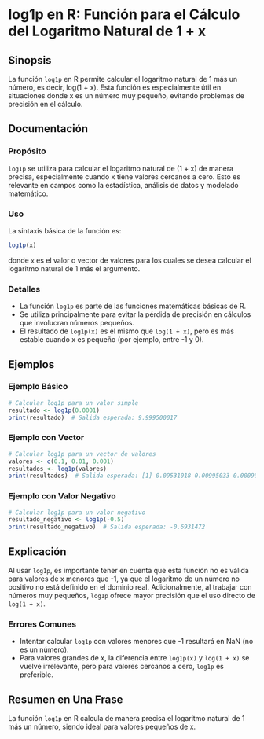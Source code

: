 <!--
Meta Description: # log1p en R: Función para el Cálculo del Logaritmo Natural de 1 + x ## Sinopsis La función `log1p` en R permite calcular el logaritmo natural de 1 má...
Meta Keywords: log1p, para, valores, función, calcular
-->

# log1p en R: Función para el Cálculo del Logaritmo Natural de 1 + x

## Sinopsis
La función `log1p` en R permite calcular el logaritmo natural de 1 más un número, es decir, log(1 + x). Esta función es especialmente útil en situaciones donde x es un número muy pequeño, evitando problemas de precisión en el cálculo.

## Documentación
### Propósito
`log1p` se utiliza para calcular el logaritmo natural de (1 + x) de manera precisa, especialmente cuando x tiene valores cercanos a cero. Esto es relevante en campos como la estadística, análisis de datos y modelado matemático.

### Uso
La sintaxis básica de la función es:
```R
log1p(x)
```
donde `x` es el valor o vector de valores para los cuales se desea calcular el logaritmo natural de 1 más el argumento.

### Detalles
- La función `log1p` es parte de las funciones matemáticas básicas de R.
- Se utiliza principalmente para evitar la pérdida de precisión en cálculos que involucran números pequeños.
- El resultado de `log1p(x)` es el mismo que `log(1 + x)`, pero es más estable cuando x es pequeño (por ejemplo, entre -1 y 0).

## Ejemplos
### Ejemplo Básico
```R
# Calcular log1p para un valor simple
resultado <- log1p(0.0001)
print(resultado)  # Salida esperada: 9.999500017
```

### Ejemplo con Vector
```R
# Calcular log1p para un vector de valores
valores <- c(0.1, 0.01, 0.001)
resultados <- log1p(valores)
print(resultados)  # Salida esperada: [1] 0.09531018 0.00995033 0.00099950
```

### Ejemplo con Valor Negativo
```R
# Calcular log1p para un valor negativo
resultado_negativo <- log1p(-0.5)
print(resultado_negativo)  # Salida esperada: -0.6931472
```

## Explicación
Al usar `log1p`, es importante tener en cuenta que esta función no es válida para valores de x menores que -1, ya que el logaritmo de un número no positivo no está definido en el dominio real. Adicionalmente, al trabajar con números muy pequeños, `log1p` ofrece mayor precisión que el uso directo de `log(1 + x)`.

### Errores Comunes
- Intentar calcular `log1p` con valores menores que -1 resultará en NaN (no es un número).
- Para valores grandes de x, la diferencia entre `log1p(x)` y `log(1 + x)` se vuelve irrelevante, pero para valores cercanos a cero, `log1p` es preferible.

## Resumen en Una Frase
La función `log1p` en R calcula de manera precisa el logaritmo natural de 1 más un número, siendo ideal para valores pequeños de x.